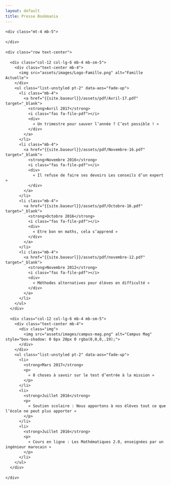 ```yaml
---
layout: default
title: Presse Bookmania
---
```

<main id="presse">

  <section class="container mt-4 pt-4 pt-sm-5 pb-3 pb-sm-4">

    <div class="mt-4 mb-5">

    </div>

    <div class="row text-center">

      <div class="col-12 col-lg-6 mb-4 mb-sm-5">
        <div class="text-center mb-4">
          <img src="assets/images/Logo-Famille.png" alt="Famille Actuelle">
        </div>
        <ul class="list-unstyled pt-2" data-aos="fade-up">
          <li class="mb-4">
            <a href="{{site.baseurl}}/assets/pdf/Avril-17.pdf" target="_blank">
              <strong>Avril 2017</strong>
              <i class="fas fa-file-pdf"></i>
              <div>
                « Un trimestre pour sauver l’année ? C’est possible ! »
              </div>
            </a>
          </li>
          <li class="mb-4">
            <a href="{{site.baseurl}}/assets/pdf/Novembre-16.pdf" target="_blank">
              <strong>Novembre 2016</strong>
              <i class="fas fa-file-pdf"></i>
              <div>
                « Il refuse de faire ses devoirs Les conseils d’un expert »
              </div>
            </a>
          </li>
          <li class="mb-4">
            <a href="{{site.baseurl}}/assets/pdf/Octobre-16.pdf" target="_blank">
              <strong>Octobre 2016</strong>
              <i class="fas fa-file-pdf"></i>
              <div>
                « Etre bon en maths, cela s’apprend »
              </div>
            </a>
          </li>
          <li class="mb-4">
            <a href="{{site.baseurl}}/assets/pdf/novembre-12.pdf" target="_blank">
              <strong>Novembre 2012</strong>
              <i class="fas fa-file-pdf"></i>
              <div>
                « Méthodes alternatives pour élèves en difficulté »
              </div>
            </a>
          </li>
        </ul>
      </div>

      <div class="col-12 col-lg-6 mb-4 mb-sm-5">
        <div class="text-center mb-4">
          <div class="img">
            <img src="assets/images/campus-mag.png" alt="Campus Mag" style="box-shadow: 0 6px 20px 0 rgba(0,0,0,.19);">
          </div>
        </div>
        <ul class="list-unstyled pt-2" data-aos="fade-up">
          <li>
            <strong>Mars 2017</strong>
            <p>
              « 8 choses à savoir sur le test d’entrée à la mission »
            </p>
          </li>
          <li>
            <strong>Juillet 2016</strong>
            <p>
              « Soutien scolaire : Nous apportons à nos élèves tout ce que l’école ne peut plus apporter »
            </p>
          </li>
          <li>
            <strong>Juillet 2016</strong>
            <p>
              « Cours en ligne : Les Mathématiques 2.0, enseignées par un ingénieur marocain »
            </p>
          </li>
        </ul>
      </div>

    </div>

  </section>

</main>


